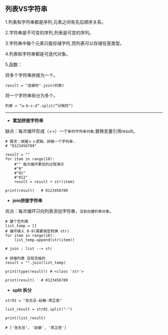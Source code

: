 
## 列表VS字符串


1.列表和字符串都是序列,元素之间有先后顺序关系。

2.字符串是不可变的序列,列表是可变的序列。

3.字符串中每个元素只能存储字符,而列表可以存储任意类型。

4.列表和字符串都是可迭代对象。

5.函数：

将多个字符串拼接为一个。
```
result = "连接符".join(列表)
```
将一个字符串拆分为多个。
```
列表 = “a-b-c-d”.split(“分隔符”)
```
----

- **累加拼接字符串**

缺点：每次循环形成（+=）一个`新的字符串对象`,替换变量引用result。

```
# 需求：根据ｘｘ逻辑，拼接一个字符串.
# "0123456789"

result = ""
for item in range(10):
    #"" 每次循环累加的过程演示
    #"0"
    #"01"
    #"012"
    result = result + str(item)

print(result)   # 0123456789
```

- **join拼接字符串**

优点：每次循环只向列表添加字符串，`没有创建列表对象`。
```
# 建个空列表
list_temp = []
# 循环插入 0-9(需要类型转换 str)
for item in range(10):
    list_temp.append(str(item))

# join : list --> str

# 拼接列表 没有空格的
result = "".join(list_temp)

print(type(result)) # <class 'str'>

print(result)   # 0123456789
```

- **split 拆分**

```
str01 = "张无忌-赵敏-周芷若"

list_result = str01.split("-")

print(list_result)

# ['张无忌', '赵敏', '周芷若']
```
